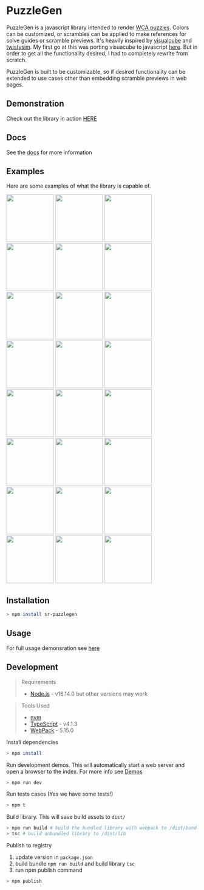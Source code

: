 # PuzzleGen

PuzzleGen is a javascript library intended to render [WCA puzzles](https://www.worldcubeassociation.org/regulations/#article-9-events). Colors can be customized, or scrambles can be applied to make references for solve guides or scramble previews. It's heavily inspired by [visualcube](https://github.com/Cride5/visualcube) and [twistysim](http://cube.rider.biz/twistysim.html). My first go at this was porting visuacube to javascript [here](https://github.com/tdecker91/visualcube). But in order to get all the functionality desired, I had to completely rewrite from scratch.

PuzzleGen is built to be customizable, so if desired functionality can be extended to use cases other than embedding scramble previews in web pages.

## Demonstration

Check out the library in action [HERE](https://tdecker91.github.io/puzzlegen-demo/)

## Docs

See the [docs](https://tdecker91.github.io/puzzle-gen/) for more information

## Examples

Here are some examples of what the library is capable of.

<p float="left">
  <img src="https://raw.githubusercontent.com/tdecker91/puzzle-gen/master/assets/cube.png" width="125" />
  <img src="https://raw.githubusercontent.com/tdecker91/puzzle-gen/master/assets/cube-scrm.png" width="125" />
  <img src="https://raw.githubusercontent.com/tdecker91/puzzle-gen/master/assets/cube-net.png" width="125" />
  <img src="https://raw.githubusercontent.com/tdecker91/puzzle-gen/master/assets/cube-net-scrm.png" width="125" />
  <img src="https://raw.githubusercontent.com/tdecker91/puzzle-gen/master/assets/cube-top.png" width="125" />
  <img src="https://raw.githubusercontent.com/tdecker91/puzzle-gen/master/assets/cube-top-scrm.png" width="125" />
  <img src="https://raw.githubusercontent.com/tdecker91/puzzle-gen/master/assets/megaminx.png" width="125" />
  <img src="https://raw.githubusercontent.com/tdecker91/puzzle-gen/master/assets/megaminx-scrm.png" width="125" />
  <img src="https://raw.githubusercontent.com/tdecker91/puzzle-gen/master/assets/megaminx-net.png" width="125" />
  <img src="https://raw.githubusercontent.com/tdecker91/puzzle-gen/master/assets/megaminx-net-scrm.png" width="125" />
  <img src="https://raw.githubusercontent.com/tdecker91/puzzle-gen/master/assets/pyraminx.png" width="125" />
  <img src="https://raw.githubusercontent.com/tdecker91/puzzle-gen/master/assets/pyraminx-scrm.png" width="125" />
  <img src="https://raw.githubusercontent.com/tdecker91/puzzle-gen/master/assets/pyraminx-net.png" width="125" />
  <img src="https://raw.githubusercontent.com/tdecker91/puzzle-gen/master/assets/pyraminx-net-scrm.png" width="125" />
  <img src="https://raw.githubusercontent.com/tdecker91/puzzle-gen/master/assets/skewb.png" width="125" />
  <img src="https://raw.githubusercontent.com/tdecker91/puzzle-gen/master/assets/skewb-scrm.png" width="125" />
  <img src="https://raw.githubusercontent.com/tdecker91/puzzle-gen/master/assets/skewb-net.png" width="125" />
  <img src="https://raw.githubusercontent.com/tdecker91/puzzle-gen/master/assets/skewb-net-scrm.png" width="125" />
  <img src="https://raw.githubusercontent.com/tdecker91/puzzle-gen/master/assets/sq1.png" width="125" />
  <img src="https://raw.githubusercontent.com/tdecker91/puzzle-gen/master/assets/sq1-scrm.png" width="125" />
  <img src="https://raw.githubusercontent.com/tdecker91/puzzle-gen/master/assets/sq1-net.png" width="125" />
  <img src="https://raw.githubusercontent.com/tdecker91/puzzle-gen/master/assets/sq1-net-scrm.png" width="125" />
  <img src="https://raw.githubusercontent.com/tdecker91/puzzle-gen/master/assets/megaminx-top.png" width="125" />
  <img src="https://raw.githubusercontent.com/tdecker91/puzzle-gen/master/assets/megaminx-top-scrm.png" width="125" />
</p>

## Installation

```bash
> npm install sr-puzzlegen
```

## Usage

For full usage demonsration see [here](https://tdecker91.github.io/puzzle-gen/#/basicusage)

## Development

> Requirements
>
> - [Node.js](nodejs.org) - v16.14.0 but other versions may work

> Tools Used
>
> - [nvm](https://github.com/nvm-sh/nvm)
> - [TypeScript](https://www.typescriptlang.org/) - v4.1.3
> - [WebPack](https://webpack.js.org/) - 5.15.0

Install dependencies

```bash
> npm install
```

Run development demos. This will automatically start a web server and open a browser to the index. For more info see [Demos](src/demos/README.md)

```bash
> npm run dev
```

Run tests cases (Yes we have some tests!)

```bash
> npm t
```

Build library. This will save build assets to `dist/`

```bash
> npm run build # build the bundled library with webpack to /dist/bundle
> tsc # build unbundled library to /dist/lib
```

Publish to registry

1. update version in `package.json`
1. build bundle `npm run build` and build library `tsc`
1. run npm publish command

```bash
> npm publish
```
